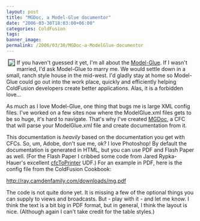 ```yaml
---
layout: post
title: "MGDoc, a Model-Glue documentor"
date: "2006-03-30T18:03:00+06:00"
categories: ColdFusion 
tags: 
banner_image: 
permalink: /2006/03/30/MGDoc-a-ModelGlue-documentor
---
```


<img src="http://ray.camdenfamily.com/images/mg.jpg" align="left" border="1" hspace="5"> If you haven't guessed it yet, I'm all about the <a href="http://www.model-glue.com">Model-Glue</a>. If I wasn't married, I'd ask Model-Glue to marry me. We would settle down in a small, ranch style house in the mid-west. I'd gladly stay at home so Model-Glue could go out into the work place, quickly and efficiently helping ColdFusion developers create better applications. Alas, it is a forbidden love...

As much as I love Model-Glue, one thing that bugs me is large XML config files. I've worked on a few sites now where the ModelGlue.xml files gets to be so huge, it's hard to navigate. That's why I've created <a href="http://ray.camdenfamily.com/downloads/mgdoc.zip">MGDoc</a>, a CFC that will parse your ModelGlue.xml file and create documentation from it.

This documentation is <i>heavily</i> based on the documentation you get with CFCs. So, um, Adobe, don't sue me, ok? I love Photoshop! By default the documentation is generated in HTML, but you can use PDF and Flash Paper as well. (For the Flash Paper I cribbed some code from Jared Rypka-Hauer's excellent <a href="http://www.cflib.org/udf.cfm?ID=1332">cfcToPrinter</a> UDF.) For an example in PDF, here is the config file from the ColdFusion Cookbook:

<a href="http://ray.camdenfamily.com/downloads/mg.pdf">http://ray.camdenfamily.com/downloads/mg.pdf</a>

The code is not quite done yet. It is missing a few of the optional things you can supply to views and broadcasts. But - play with it - and let me know. I think the text is a bit big in PDF format, but in general, I think the layout is nice. (Although again I can't take credit for the table styles.)